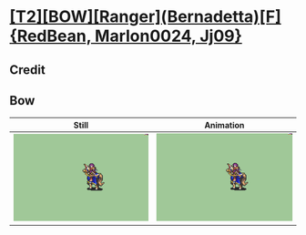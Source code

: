 # [\[T2\]\[BOW\]\[Ranger\]\(Bernadetta\)\[F\]{RedBean, Marlon0024, Jj09}](../)

## Credit


	
## Bow

| Still | Animation |
| :---: | :-------: |
| ![Bow still](./Bow_000.png) | ![Bow animation](./Bow.gif) |
